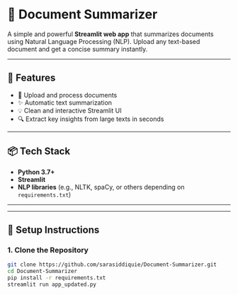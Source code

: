 # 📝 Document Summarizer

A simple and powerful **Streamlit web app** that summarizes documents using Natural Language Processing (NLP). Upload any text-based document and get a concise summary instantly.

---

## 🚀 Features

- 📄 Upload and process documents
- ✨ Automatic text summarization
- 💡 Clean and interactive Streamlit UI
- 🔍 Extract key insights from large texts in seconds

---

## 📦 Tech Stack

- **Python 3.7+**
- **Streamlit**
- **NLP libraries** (e.g., NLTK, spaCy, or others depending on `requirements.txt`)

---

---

## 🔧 Setup Instructions

### 1. Clone the Repository

```bash
git clone https://github.com/sarasiddiquie/Document-Summarizer.git
cd Document-Summarizer
pip install -r requirements.txt
streamlit run app_updated.py


